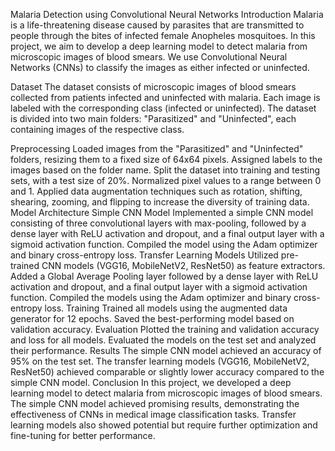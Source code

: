 Malaria Detection using Convolutional Neural Networks
Introduction
Malaria is a life-threatening disease caused by parasites that are transmitted to people through the bites of infected female Anopheles mosquitoes. In this project, we aim to develop a deep learning model to detect malaria from microscopic images of blood smears. We use Convolutional Neural Networks (CNNs) to classify the images as either infected or uninfected.

Dataset
The dataset consists of microscopic images of blood smears collected from patients infected and uninfected with malaria. Each image is labeled with the corresponding class (infected or uninfected). The dataset is divided into two main folders: "Parasitized" and "Uninfected", each containing images of the respective class.

Preprocessing
Loaded images from the "Parasitized" and "Uninfected" folders, resizing them to a fixed size of 64x64 pixels.
Assigned labels to the images based on the folder name.
Split the dataset into training and testing sets, with a test size of 20%.
Normalized pixel values to a range between 0 and 1.
Applied data augmentation techniques such as rotation, shifting, shearing, zooming, and flipping to increase the diversity of training data.
Model Architecture
Simple CNN Model
Implemented a simple CNN model consisting of three convolutional layers with max-pooling, followed by a dense layer with ReLU activation and dropout, and a final output layer with a sigmoid activation function.
Compiled the model using the Adam optimizer and binary cross-entropy loss.
Transfer Learning Models
Utilized pre-trained CNN models (VGG16, MobileNetV2, ResNet50) as feature extractors.
Added a Global Average Pooling layer followed by a dense layer with ReLU activation and dropout, and a final output layer with a sigmoid activation function.
Compiled the models using the Adam optimizer and binary cross-entropy loss.
Training
Trained all models using the augmented data generator for 12 epochs.
Saved the best-performing model based on validation accuracy.
Evaluation
Plotted the training and validation accuracy and loss for all models.
Evaluated the models on the test set and analyzed their performance.
Results
The simple CNN model achieved an accuracy of 95% on the test set.
The transfer learning models (VGG16, MobileNetV2, ResNet50) achieved comparable or slightly lower accuracy compared to the simple CNN model.
Conclusion
In this project, we developed a deep learning model to detect malaria from microscopic images of blood smears. The simple CNN model achieved promising results, demonstrating the effectiveness of CNNs in medical image classification tasks. Transfer learning models also showed potential but require further optimization and fine-tuning for better performance.
